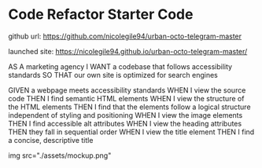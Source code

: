 # Code Refactor Starter Code

github url: https://github.com/nicolegile94/urban-octo-telegram-master

launched site: https://nicolegile94.github.io/urban-octo-telegram-master/

AS A marketing agency
I WANT a codebase that follows accessibility standards
SO THAT our own site is optimized for search engines

GIVEN a webpage meets accessibility standards
WHEN I view the source code
THEN I find semantic HTML elements
WHEN I view the structure of the HTML elements
THEN I find that the elements follow a logical structure independent of styling and positioning
WHEN I view the image elements
THEN I find accessible alt attributes
WHEN I view the heading attributes
THEN they fall in sequential order
WHEN I view the title element
THEN I find a concise, descriptive title

img src="./assets/mockup.png"